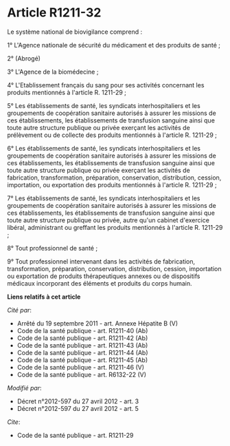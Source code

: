 # Article R1211-32

Le système national de biovigilance comprend : 

1° L'Agence nationale de sécurité du médicament et des produits de santé ; 

2° (Abrogé) 

3° L'Agence de la biomédecine ; 

4° L'Etablissement français du sang pour ses activités concernant les produits mentionnés à l'article R. 1211-29 ; 

5° Les établissements de santé, les syndicats interhospitaliers et les groupements de coopération sanitaire autorisés à
assurer les missions de ces établissements, les établissements de transfusion sanguine ainsi que toute autre structure
publique ou privée exerçant les activités de prélèvement ou de collecte des produits mentionnés à l'article R. 1211-29 ; 

6° Les établissements de santé, les syndicats interhospitaliers et les groupements de coopération sanitaire autorisés à
assurer les missions de ces établissements, les établissements de transfusion sanguine ainsi que toute autre structure
publique ou privée exerçant les activités de fabrication, transformation, préparation, conservation, distribution, cession,
importation, ou exportation des produits mentionnés à l'article R. 1211-29 ; 

7° Les établissements de santé, les syndicats interhospitaliers et les groupements de coopération sanitaire autorisés à
assurer les missions de ces établissements, les établissements de transfusion sanguine ainsi que toute autre structure
publique ou privée, autre qu'un cabinet d'exercice libéral, administrant ou greffant les produits mentionnés à l'article R.
1211-29 ; 

8° Tout professionnel de santé ; 

9° Tout professionnel intervenant dans les activités de fabrication, transformation, préparation, conservation, distribution,
cession, importation ou exportation de produits thérapeutiques annexes ou de dispositifs médicaux incorporant des éléments et
produits du corps humain.

**Liens relatifs à cet article**

_Cité par_:

  - Arrêté du 19 septembre 2011 - art. Annexe Hépatite B (V)
  - Code de la santé publique - art. R1211-40 (Ab)
  - Code de la santé publique - art. R1211-42 (Ab)
  - Code de la santé publique - art. R1211-43 (Ab)
  - Code de la santé publique - art. R1211-44 (Ab)
  - Code de la santé publique - art. R1211-45 (Ab)
  - Code de la santé publique - art. R1211-46 (V)
  - Code de la santé publique - art. R6132-22 (V)

_Modifié par_:

  - Décret n°2012-597 du 27 avril 2012 - art. 3
  - Décret n°2012-597 du 27 avril 2012 - art. 5

_Cite_:

  - Code de la santé publique - art. R1211-29
